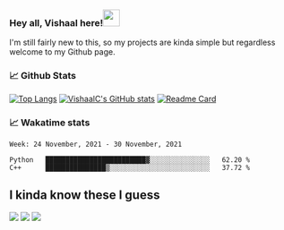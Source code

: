 ### Hey all, Vishaal here!<img src="https://raw.githubusercontent.com/MartinHeinz/MartinHeinz/master/wave.gif" width="30px">

I'm still fairly new to this, so my projects are kinda simple but regardless welcome to my Github page.

### &#128200; Github Stats

[![Top Langs](https://github-readme-stats.vercel.app/api/top-langs/?username=VishaalC&hide=Tcl&layout=compact&theme=bear)](https://github.com/VishaalC/github-readme-stats)
[![VishaalC's GitHub stats](https://github-readme-stats.vercel.app/api?username=VishaalC&theme=bear&show_icons=true)](https://github.com/VishaalC/github-readme-stats)
[![Readme Card](https://github-readme-stats.vercel.app/api/pin/?username=VishaalC&repo=password-generator&theme=bear)](https://github.com/VishaalC/password-generator)
### &#128200; Wakatime stats
<!--START_SECTION:waka-->
```text
Week: 24 November, 2021 - 30 November, 2021

Python   █████████████████████████▓░░░░░░░░░░░░░░░   62.20 % 
C++      ███████████████▒░░░░░░░░░░░░░░░░░░░░░░░░░   37.72 % 
```
<!--END_SECTION:waka-->
## I kinda know these I guess
![](https://img.shields.io/badge/Code-Python-informational?style=for-the-badge&logo=appveyor&logo=<python>&logoColor=#3776AB&color=2bbc8a)
![](https://img.shields.io/badge/Code-C-informational?style=for-the-badge&logo=appveyor&logo=<C>&logoColor=#3776AB&color=2bbc8a)
![](https://img.shields.io/badge/Code-C++-informational?style=for-the-badge&logo=appveyor&logo=C++>&logoColor=#3776AB&color=2bbc8a)



